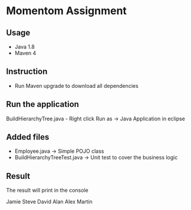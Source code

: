 # Momentom Assignment

## Usage
- Java 1.8
- Maven 4

## Instruction
- Run Maven upgrade to download all dependencies

## Run the application
 BuildHierarchyTree.java - Right click Run as -> Java Application in eclipse

## Added files

- Employee.java -> Simple POJO class
- BuildHierarchyTreeTest.java -> Unit test to cover the business logic

## Result
The result will print in the console

Jamie
	  Steve
		    David
	  Alan
		    Alex
		    Martin
